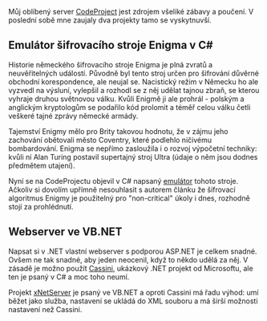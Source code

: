 <!-- dcterms:identifier = aspnetcz#31 -->
<!-- dcterms:title = Emulátor enigmy v C# a webserveříček ve VB.NET -->
<!-- dcterms:abstract = Můj oblíbený server CodeProject jest zdrojem všeliké zábavy a poučení. V poslední sobě mne zaujaly dva projekty tamo se vyskytnuvší. -->
<!-- np9:categoryId = 1 -->
<!-- x4w:category = IT -->
<!-- np9:authorId = 1 -->
<!-- np9:authorEmail = michal.valasek@altairis.cz -->
<!-- dcterms:creator = Michal Altair Valášek -->
<!-- dcterms:created = 2005-04-13T17:46:25.75+02:00 -->
<!-- dcterms:dateAccepted = 2005-04-13T17:46:25.75+02:00 -->

Můj oblíbený server [CodeProject](http://www.codeproject.com/) jest zdrojem všeliké zábavy a poučení. V poslední sobě mne zaujaly dva projekty tamo se vyskytnuvší.

## Emulátor šifrovacího stroje Enigma v C#

Historie německého šifrovacího stroje Enigma je plná zvratů a neuvěřitelných událostí. Původně byl tento stroj určen pro šifrování důvěrné obchodní korespondence, ale neujal se. Nacistický režim v Německu ho ale vyzvedl na výsluní, vylepšil a rozhodl se z něj udělat tajnou zbraň, se kterou vyhraje druhou světnovou válku. Kvůli Enigmě ji ale prohrál - polským a anglickým kryptologům se podařilo kód prolomit a téměř celou válku četli veškeré tajné zprávy německé armády.

Tajemství Enigmy mělo pro Brity takovou hodnotu, že v zájmu jeho zachování obětovali město Coventry, které podlehlo ničivému bombardování. Enigma se nepřímo zasloužila i o rozvoj výpočetní techniky: kvůli ní Alan Turing postavil supertajný stroj Ultra (údaje o něm jsou dodnes předmětem utajení).

Nyní se na CodeProjectu objevil v C# napsaný [emulátor](http://www.codeproject.com/csharp/Enigma_emulator.asp) tohoto stroje. Ačkoliv si dovolím upřímně nesouhlasit s autorem článku že šifrovací algoritmus Enigmy je použitelný pro "non-critical" úkoly i dnes, rozhodně stojí za prohlédnutí.

## Webserver ve VB.NET

Napsat si v .NET vlastní webserver s podporou ASP.NET je celkem snadné. Ovšem ne tak snadné, aby jeden neocenil, když to někdo udělá za něj. V zásadě je možno použít [Cassini](http://www.asp.net/Projects/Cassini/Download/Default.aspx?tabindex=0&tabid=1), ukázkový .NET projekt od Microsoftu, ale ten je psaný v C# a moc toho neumí.

Projekt [xNetServer](http://www.codeproject.com/aspnet/xNetServer.asp) je psaný ve VB.NET a oproti Cassini má řadu výhod: umí běžet jako služba, nastavení se ukládá do XML souboru a má širší možnosti nastavení než Cassini.